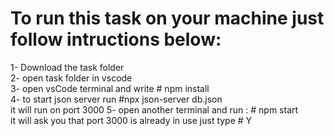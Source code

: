 # To run this task on your machine just follow intructions below: 

1- Download the task folder  <br />
2- open task folder in vscode <br />
3- open vsCode terminal and write # npm install <br />
4- to start json server run #npx json-server db.json  <br />
  it will run on port 3000
5- open another terminal and run : # npm start  <br /> 
  it will ask you that port 3000 is already in use just type # Y <br />
